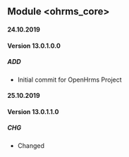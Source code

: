 ## Module <ohrms_core>

#### 24.10.2019
#### Version 13.0.1.0.0
##### ADD
- Initial commit for OpenHrms Project

#### 25.10.2019
#### Version 13.0.1.1.0
##### CHG
- Changed
